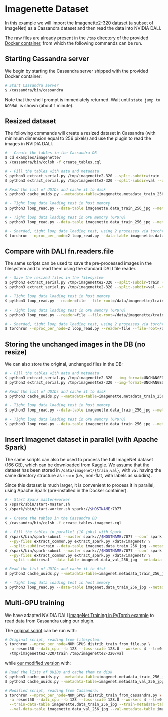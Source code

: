 # Imagenette Dataset

In this example we will import the [Imagenette2-320
dataset](https://github.com/fastai/imagenette) (a subset of ImageNet)
as a Cassandra dataset and then read the data into NVIDIA DALI.

The raw files are already present in the `/tmp` directory of the
provided [Docker container](../../README.md#running-the-docker-container),
from which the following commands can be run.

## Starting Cassandra server
We begin by starting the Cassandra server shipped with the provided
Docker container:

```bash
# Start Cassandra server
$ /cassandra/bin/cassandra

```

Note that the shell prompt is immediately returned.  Wait until `state
jump to NORMAL` is shown (about 1 minute).

## Resized dataset
The following commands will create a resized dataset in Cassandra
(with minimum dimension equal to 256 pixels) and use the plugin to
read the images in NVIDIA DALI.

```bash
# - Create the tables in the Cassandra DB
$ cd examples/imagenette/
$ /cassandra/bin/cqlsh -f create_tables.cql

# - Fill the tables with data and metadata
$ python3 extract_serial.py /tmp/imagenette2-320 --split-subdir=train --data-table imagenette.data_train_256_jpg --metadata-table imagenette.metadata_train_256_jpg 
$ python3 extract_serial.py /tmp/imagenette2-320 --split-subdir=val --data-table imagenette.data_val_256_jpg --metadata-table imagenette.metadata_val_256_jpg

# Read the list of UUIDs and cache it to disk
$ python3 cache_uuids.py --metadata-table=imagenette.metadata_train_256_jpg

# - Tight loop data loading test in host memory
$ python3 loop_read.py --data-table imagenette.data_train_256_jpg --metadata-table imagenette.metadata_train_256_jpg

# - Tight loop data loading test in GPU memory (GPU:0)
$ python3 loop_read.py --data-table imagenette.data_train_256_jpg --metadata-table imagenette.metadata_train_256_jpg --use-gpu

# - Sharded, tight loop data loading test, using 2 processes via torchrun
$ torchrun --nproc_per_node=2 loop_read.py --data-table imagenette.data_train_256_jpg --metadata-table imagenette.metadata_train_256_jpg
```

## Compare with DALI fn.readers.file
The same scripts can be used to save the pre-processed images in the
filesystem and to read them using the standard DALI file reader.

```bash
# - Save the resized files in the filesystem
$ python3 extract_serial.py /tmp/imagenette2-320 --split-subdir=train --target-dir=/data/imagenette/train_256_jpg
$ python3 extract_serial.py /tmp/imagenette2-320 --split-subdir=val --target-dir=/data/imagenette/val_256_jpg

# - Tight loop data loading test in host memory
$ python3 loop_read.py --reader=file --file-root=/data/imagenette/train_256_jpg

# - Tight loop data loading test in GPU memory (GPU:0)
$ python3 loop_read.py --reader=file --file-root=/data/imagenette/train_256_jpg --use-gpu

# - Sharded, tight loop data loading test, using 2 processes via torchrun
$ torchrun --nproc_per_node=2 loop_read.py --reader=file --file-root=/data/imagenette/train_256_jpg
```

## Storing the unchanged images in the DB (no resize)
We can also store the original, unchanged files in the DB:

```bash
# - Fill the tables with data and metadata
$ python3 extract_serial.py /tmp/imagenette2-320 --img-format=UNCHANGED --split-subdir=train --data-table imagenette.data_train_256_jpg --metadata-table imagenette.metadata_train_256_jpg
$ python3 extract_serial.py /tmp/imagenette2-320 --img-format=UNCHANGED --split-subdir=val --data-table imagenette.data_train_256_jpg --metadata-table imagenette.metadata_train_256_jpg

# Read the list of UUIDs and cache it to disk
$ python3 cache_uuids.py --metadata-table=imagenette.metadata_train_256_jpg

# - Tight loop data loading test in host memory
$ python3 loop_read.py --data-table imagenette.data_train_256_jpg --metadata-table imagenette.metadata_train_256_jpg

# - Tight loop data loading test in GPU memory (GPU:0)
$ python3 loop_read.py --data-table imagenette.data_train_256_jpg --metadata-table imagenette.metadata_train_256_jpg --use-gpu
```

## Insert Imagenet dataset in parallel (with Apache Spark)
The same scripts can also be used to process the full ImageNet dataset
(166 GB), which can be downloaded from
[Kaggle](https://www.kaggle.com/competitions/imagenet-object-localization-challenge/data).
We assume that the dataset has been stored in
`/data/imagenet/{train,val}`, with `val` having the same directory
structure as `train` (i.e., non-flat, with labels as subdirs).

Since this dataset is much larger, it is convenient to process it in
parallel, using Apache Spark (pre-installed in the Docker container).

```bash
# - Start Spark master+worker
$ /spark/sbin/start-master.sh
$ /spark/sbin/start-worker.sh spark://$HOSTNAME:7077

# - Create the tables in the Cassandra DB
$ /cassandra/bin/cqlsh -f create_tables.imagenet.cql

# - Fill the tables in parallel (10 jobs) with Spark
$ /spark/bin/spark-submit --master spark://$HOSTNAME:7077 --conf spark.default.parallelism=10 \
  --py-files extract_common.py extract_spark.py /data/imagenet/ \
  --split-subdir=train --data-table imagenet.data_train_256_jpg --metadata-table imagenet.metadata_train_256_jpg
$ /spark/bin/spark-submit --master spark://$HOSTNAME:7077 --conf spark.default.parallelism=10 \
  --py-files extract_common.py extract_spark.py /data/imagenet/ \
  --split-subdir=val --data-table imagenet.data_val_256_jpg --metadata-table imagenet.metadata_val_256_jpg

# Read the list of UUIDs and cache it to disk
$ python3 cache_uuids.py --metadata-table=imagenet.metadata_train_256_jpg

# - Tight loop data loading test in host memory
$ python3 loop_read.py --data-table imagenet.data_train_256_jpg --metadata-table imagenet.metadata_train_256_jpg
```

## Multi-GPU training

We have adapted NVIDIA DALI [ImageNet Training in PyTorch
example](https://github.com/NVIDIA/DALI/tree/main/docs/examples/use_cases/pytorch/resnet50)
to read data from Cassandra using our plugin.

The [original script](distrib_train_from_file.py) can be run with:
```bash
# Original script, reading from filesystem:
$ torchrun --nproc_per_node=NUM_GPUS distrib_train_from_file.py \
  -a resnet50 --dali_cpu --b 128 --loss-scale 128.0 --workers 4 --lr=0.4 --opt-level O2 \
  /tmp/imagenette2-320/train /tmp/imagenette2-320/val
```

while [our modified version](distrib_train_from_cassandra.py) with:
```bash
# Read the lists of UUIDs and cache them to disk
$ python3 cache_uuids.py --metadata-table=imagenet.metadata_train_256_jpg 
$ python3 cache_uuids.py --metadata-table=imagenet.metadata_val_256_jpg

# Modified script, reading from Cassandra:
$ torchrun --nproc_per_node=NUM_GPUS distrib_train_from_cassandra.py \
  -a resnet50 --dali_cpu --b 128 --loss-scale 128.0 --workers 4 --lr=0.4 --opt-level O2 \
  --train-data-table imagenette.data_train_256_jpg --train-metadata-table imagenette.metadata_train_256_jpg \
  --val-data-table imagenette.data_val_256_jpg --val-metadata-table imagenette.metadata_val_256_jpg
